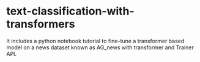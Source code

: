 # text-classification-with-transformers

It includes a python notebook tutorial to fine-tune a transformer based model on a news dataset known as AG_news with transformer and Trainer API.
